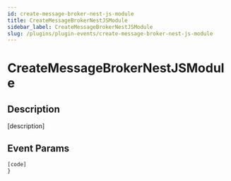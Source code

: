```yaml
---
id: create-message-broker-nest-js-module
title: CreateMessageBrokerNestJSModule
sidebar_label: CreateMessageBrokerNestJSModule
slug: /plugins/plugin-events/create-message-broker-nest-js-module
---
```


# CreateMessageBrokerNestJSModule

## Description

[description]

## Event Params

```javascript
[code]
}
```
